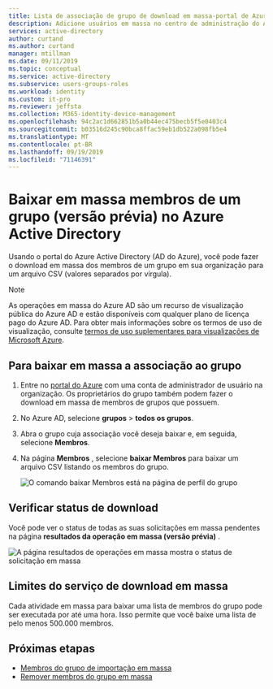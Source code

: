 ```yaml
---
title: Lista de associação de grupo de download em massa-portal de Azure Active Directory | Microsoft Docs
description: Adicione usuários em massa no centro de administração do Azure.
services: active-directory
author: curtand
ms.author: curtand
manager: mtillman
ms.date: 09/11/2019
ms.topic: conceptual
ms.service: active-directory
ms.subservice: users-groups-roles
ms.workload: identity
ms.custom: it-pro
ms.reviewer: jeffsta
ms.collection: M365-identity-device-management
ms.openlocfilehash: 94c2ac1d662851b5a0b44ec475becb5f5e0403c4
ms.sourcegitcommit: b03516d245c90bca8ffac59eb1db522a098fb5e4
ms.translationtype: MT
ms.contentlocale: pt-BR
ms.lasthandoff: 09/19/2019
ms.locfileid: "71146391"
---
```

# <a name="bulk-download-members-of-a-group-preview-in-azure-active-directory"></a>Baixar em massa membros de um grupo (versão prévia) no Azure Active Directory

Usando o portal do Azure Active Directory (AD do Azure), você pode fazer o download em massa dos membros de um grupo em sua organização para um arquivo CSV (valores separados por vírgula).

> [!NOTE]
> As operações em massa do Azure AD são um recurso de visualização pública do Azure AD e estão disponíveis com qualquer plano de licença pago do Azure AD. Para obter mais informações sobre os termos de uso de visualização, consulte [termos de uso suplementares para visualizações de Microsoft Azure](https://azure.microsoft.com/support/legal/preview-supplemental-terms/).

## <a name="to-bulk-download-group-membership"></a>Para baixar em massa a associação ao grupo

1. Entre no [portal do Azure](https://portal.azure.com) com uma conta de administrador de usuário na organização. Os proprietários do grupo também podem fazer o download em massa de membros de grupos que possuem.
1. No Azure AD, selecione **grupos** > **todos os grupos**.
1. Abra o grupo cuja associação você deseja baixar e, em seguida, selecione **Membros**.
1. Na página **Membros** , selecione **baixar Membros** para baixar um arquivo CSV listando os membros do grupo.

   ![O comando baixar Membros está na página de perfil do grupo](./media/groups-bulk-download-members/download-panel.png)

## <a name="check-download-status"></a>Verificar status de download

Você pode ver o status de todas as suas solicitações em massa pendentes na página **resultados da operação em massa (versão prévia)** .

   ![A página resultados de operações em massa mostra o status de solicitação em massa](./media/groups-bulk-download-members/bulk-center.png)

## <a name="bulk-download-service-limits"></a>Limites do serviço de download em massa

Cada atividade em massa para baixar uma lista de membros do grupo pode ser executada por até uma hora. Isso permite que você baixe uma lista de pelo menos 500.000 membros.

## <a name="next-steps"></a>Próximas etapas

- [Membros do grupo de importação em massa](groups-bulk-import-members.md)
- [Remover membros do grupo em massa](groups-bulk-download-members.md)
